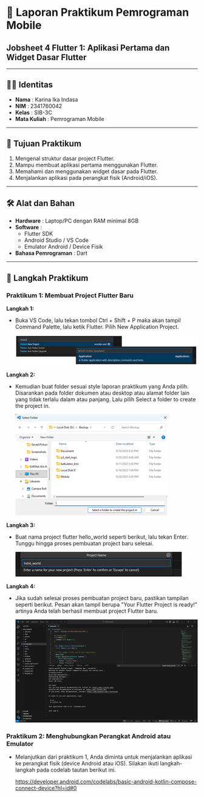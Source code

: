 # 📱 Laporan Praktikum Pemrograman Mobile  

## Jobsheet 4 Flutter 1: Aplikasi Pertama dan Widget Dasar Flutter  

---

## 🙋‍♀️ Identitas  
- **Nama**  : Karina Ika Indasa  
- **NIM**   : 2341760042  
- **Kelas** : SIB-3C  
- **Mata Kuliah** : Pemrograman Mobile  

---

## 🎯 Tujuan Praktikum  
1. Mengenal struktur dasar project Flutter.  
2. Mampu membuat aplikasi pertama menggunakan Flutter.  
3. Memahami dan menggunakan widget dasar pada Flutter. 
4. Menjalankan aplikasi pada perangkat fisik (Android/iOS). 

---

## 🛠️ Alat dan Bahan
- **Hardware** : Laptop/PC dengan RAM minimal 8GB  
- **Software** :
  - Flutter SDK  
  - Android Studio / VS Code  
  - Emulator Android / Device Fisik  
- **Bahasa Pemrograman** : Dart  

--- 

## 📝 Langkah Praktikum  
### Praktikum 1: Membuat Project Flutter Baru
**Langkah 1:**
- Buka VS Code, lalu tekan tombol Ctrl + Shift + P maka akan tampil Command Palette, lalu ketik Flutter. Pilih New Application Project. 

  ![new_flutter](images/P1langkah1.png)

**Langkah 2:**
- Kemudian buat folder sesuai style laporan praktikum yang Anda pilih. Disarankan pada folder dokumen atau desktop atau alamat folder lain yang tidak terlalu dalam atau panjang. Lalu pilih Select a folder to create the project in.

  ![new_flutter](images/P1langkah2.png)

**Langkah 3:**
- Buat nama project flutter hello_world seperti berikut, lalu tekan Enter. Tunggu hingga proses pembuatan project baru selesai.

  ![new_flutter](images/P1langkah3.png)

**Langkah 4:**
- Jika sudah selesai proses pembuatan project baru, pastikan tampilan seperti berikut. Pesan akan tampil berupa "Your Flutter Project is ready!" artinya Anda telah berhasil membuat project Flutter baru.

  ![new_flutter](images/P1langkah4.png)

### Praktikum 2: Menghubungkan Perangkat Android atau Emulator
- Melanjutkan dari praktikum 1, Anda diminta untuk menjalankan aplikasi ke perangkat fisik (device Android atau iOS). Silakan ikuti langkah-langkah pada codelab tautan berikut ini.

  https://developer.android.com/codelabs/basic-android-kotlin-compose-connect-device?hl=id#0
